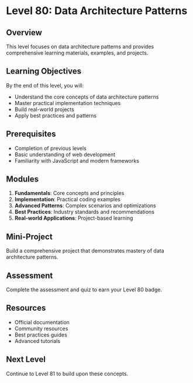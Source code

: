 # Level 80: Data Architecture Patterns

## Overview
This level focuses on data architecture patterns and provides comprehensive learning materials, examples, and projects.

## Learning Objectives
By the end of this level, you will:
- Understand the core concepts of data architecture patterns
- Master practical implementation techniques
- Build real-world projects
- Apply best practices and patterns

## Prerequisites
- Completion of previous levels
- Basic understanding of web development
- Familiarity with JavaScript and modern frameworks

## Modules
1. **Fundamentals**: Core concepts and principles
2. **Implementation**: Practical coding examples
3. **Advanced Patterns**: Complex scenarios and optimizations
4. **Best Practices**: Industry standards and recommendations
5. **Real-world Applications**: Project-based learning

## Mini-Project
Build a comprehensive project that demonstrates mastery of data architecture patterns.

## Assessment
Complete the assessment and quiz to earn your Level 80 badge.

## Resources
- Official documentation
- Community resources
- Best practices guides
- Advanced tutorials

## Next Level
Continue to Level 81 to build upon these concepts.
